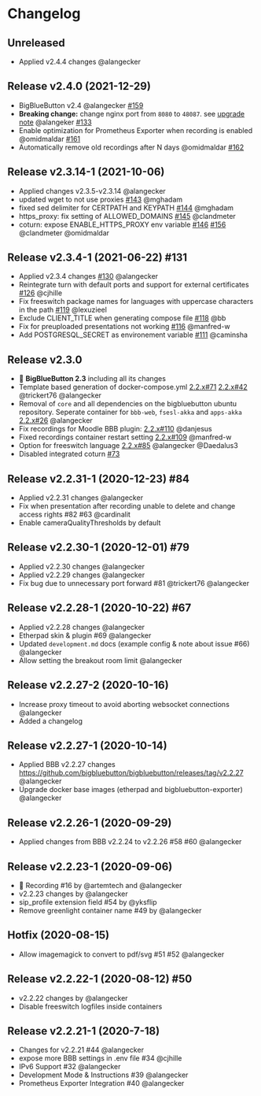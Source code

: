# Changelog

## Unreleased
- Applied v2.4.4 changes @alangecker

## Release v2.4.0 (2021-12-29)
- BigBlueButton v2.4 @alangecker [#159](https://github.com/bigbluebutton/docker/pull/159)
- **Breaking change:** change nginx port from `8080` to `48087`. see [upgrade note](docs/upgrading.md) @alangeker [#133](https://github.com/bigbluebutton/docker/issues/133)
- Enable optimization for Prometheus Exporter when recording is enabled @omidmaldar [#161](https://github.com/bigbluebutton/docker/pull/161)
- Automatically remove old recordings after N days @omidmaldar [#162](https://github.com/bigbluebutton/docker/pull/162)


## Release v2.3.14-1 (2021-10-06)
- Applied changes v2.3.5-v2.3.14 @alangecker
- updated wget to not use proxies [#143](https://github.com/bigbluebutton/docker/pull/143) @mghadam
- fixed sed delimiter for CERTPATH and KEYPATH [#144](https://github.com/bigbluebutton/docker/pull/144) @mghadam
- https_proxy: fix setting of ALLOWED_DOMAINS [#145](https://github.com/bigbluebutton/docker/pull/145) @clandmeter
- coturn: expose ENABLE_HTTPS_PROXY env variable [#146](https://github.com/bigbluebutton/docker/pull/146) [#156](https://github.com/bigbluebutton/docker/pull/156) @clandmeter @omidmaldar

## Release v2.3.4-1 (2021-06-22) #131
- Applied v2.3.4 changes [#130](https://github.com/bigbluebutton/docker/pull/130) @alangecker 
- Reintegrate turn with default ports and support for external certificates [#126](https://github.com/bigbluebutton/docker/pull/126) @cjhille
- Fix freeswitch package names for languages with uppercase characters in the path  [#119](https://github.com/bigbluebutton/docker/pull/119) @lexuzieel
- Exclude CLIENT_TITLE when generating compose file [#118](https://github.com/bigbluebutton/docker/pull/118) @bb
- Fix for preuploaded presentations not working [#116](https://github.com/bigbluebutton/docker/pull/116) @manfred-w
- Add POSTGRESQL_SECRET as environement variable [#111](https://github.com/bigbluebutton/docker/pull/111) @caminsha


## Release v2.3.0
- :tada: **BigBlueButton 2.3** including all its changes
- Template based generation of docker-compose.yml [2.2.x#71](https://github.com/alangecker/bigbluebutton-docker/pull/71) [2.2.x#42](https://github.com/alangecker/bigbluebutton-docker/issues/42) @trickert76 @alangecker
- Removal of `core` and all dependencies on the bigbluebutton ubuntu repository. Seperate container for `bbb-web`, `fsesl-akka` and `apps-akka` [2.2.x#26](https://github.com/alangecker/bigbluebutton-docker/issues/26) @alangecker
- Fix recordings for Moodle BBB plugin: [2.2.x#110](https://github.com/alangecker/bigbluebutton-docker/pull/110) @danjesus
- Fixed recordings container restart setting [2.2.x#109](https://github.com/alangecker/bigbluebutton-docker/pull/109) @manfred-w
- Option for freeswitch language [2.2.x#85](https://github.com/alangecker/bigbluebutton-docker/pull/85) @alangecker @Daedalus3 
- Disabled integrated coturn [#73](https://github.com/bigbluebutton/docker/issues/73)

## Release v2.2.31-1 (2020-12-23) #84
- Applied v2.2.31 changes @alangecker
- Fix when presentation after recording unable to delete and change access rights #82 #63 @cardinalit
- Enable cameraQualityThresholds by default

## Release v2.2.30-1 (2020-12-01) #79
- Applied v2.2.30 changes @alangecker
- Applied v2.2.29 changes @alangecker
- Fix bug due to unnecessary port forward #81 @trickert76 @alangecker

## Release v2.2.28-1 (2020-10-22) #67
- Applied v2.2.28 changes @alangecker
- Etherpad skin & plugin #69 @alangecker
- Updated `development.md` docs (example config & note about issue #66) @alangecker
- Allow setting the breakout room limit @alangecker

## Release v2.2.27-2 (2020-10-16)
- Increase proxy timeout to avoid aborting websocket connections @alangecker
- Added a changelog

## Release v2.2.27-1 (2020-10-14)
- Applied BBB v2.2.27 changes https://github.com/bigbluebutton/bigbluebutton/releases/tag/v2.2.27 @alangecker
- Upgrade docker base images (etherpad and bigbluebutton-exporter) @alangecker

## Release v2.2.26-1 (2020-09-29)
- Applied changes from BBB v2.2.24 to v2.2.26 #58 #60 @alangecker

## Release v2.2.23-1 (2020-09-06)
- :tada: Recording #16 by @artemtech and @alangecker 
- v2.2.23 changes by @alangecker 
- sip_profile extension field #54 by @yksflip
- Remove greenlight container name #49 by @alangecker 

## Hotfix (2020-08-15)
- Allow imagemagick to convert to pdf/svg #51 #52 @alangecker

## Release v2.2.22-1 (2020-08-12) #50
- v2.2.22 changes by @alangecker 
- Disable freeswitch logfiles inside containers

## Release v2.2.21-1 (2020-7-18)
- Changes for v2.2.21 #44 @alangecker
- expose more BBB settings in .env file #34 @cjhille
- IPv6 Support #32 @alangecker
- Development Mode & Instructions #39 @alangecker
- Prometheus Exporter Integration #40 @alangecker
